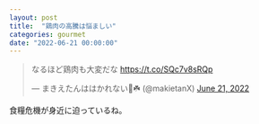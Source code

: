 ```yaml
---
layout: post
title:  "鶏肉の高騰は悩ましい"
categories: gourmet
date: "2022-06-21 00:00:00"
---
```


<blockquote class="twitter-tweet tw-align-center"><p lang="ja" dir="ltr">なるほど鶏肉も大変だな <a href="https://t.co/SQc7v8sRQp">https://t.co/SQc7v8sRQp</a></p>&mdash; まきえたんははかれない🥦☘️ (@makietanX) <a href="https://twitter.com/makietanX/status/1539117986375925760?ref_src=twsrc%5Etfw">June 21, 2022</a></blockquote> <script async src="https://platform.twitter.com/widgets.js" charset="utf-8"></script>

食糧危機が身近に迫っているね。
